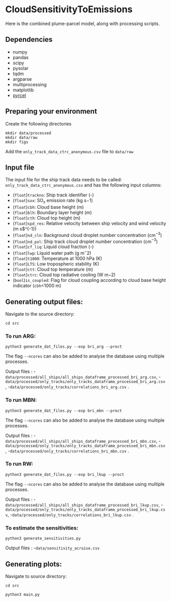 # CloudSensitivityToEmissions

Here is the combined plume-parcel model, along with processing scripts.

## Dependencies

- numpy
- pandas
- scipy
- pysolar
- tqdm
- argparse
- multiprocessing
- matplotlib
- [pyrcel](https://github.com/darothen/pyrcel)

## Preparing your environment
Create the following directories
```
mkdir data/processed
mkdir data/raw
mkdir figs
```

Add the `only_track_data_ctrc_anonymous.csv` file to `data/raw`

## Input file

The input file for the ship track data needs to be called: `only_track_data_ctrc_anonymous.csv` and has the following input columns:

- (`float`)`trackno`: Ship track identifier (-)
- (`float`)`sox`: SO$_x$ emission rate (kg s${-1}$)
- (`float`)`cbh`: Cloud base height (m)
- (`float`)`blh`: Boundary layer height (m)
- (`float`)`cth`: Cloud top height (m)
- (`float`)`spd_res`: Relative velocity between ship velocity and wind velocity (m s$^{-1})
- (`float`)`nd_cln`: Background cloud droplet number concentration (cm$^{-3}$)
- (`float`)`nd_pol`: Ship track cloud droplet number concentration (cm$^{-3}$)
- (`float`)`cf_liq`: Liquid cloud fraction (-)
- (`float`)`lwp`: Liquid water path (g m$^-2$)
- (`float`)`t1000`: Temperature at 1000 hPa (K)
- (`float`)`LTS`: Low tropospheric stability (K)
- (`float`)`ctt`: Cloud top temperature (m)
- (`float`)`ctrc`: Cloud top radiative cooling (W m$-2$)
- (`bool`)`is_coupled`: Flag for cloud coupling according to cloud base height indicator (`cbh`<1000 m)

## Generating output files:

Navigate to the source directory:
```
cd src
```

### To run ARG:
```
python3 generate_dat_files.py --exp bri_arg --proct
```
The flag `--ncores` can also be added to analyse the database using multiple processes.

Output files : 
-`data/processed/all_ships/all_ships_dataframe_processed_bri_arg.csv`, 
-`data/processed/only_tracks/only_tracks_dataframe_processed_bri_arg.csv`,
-`data/processed/only_tracks/correlations_bri_arg.csv` .

### To run MBN:
```
python3 generate_dat_files.py --exp bri_mbn --proct
```
The flag `--ncores` can also be added to analyse the database using multiple processes.

Output files : 
-`data/processed/all_ships/all_ships_dataframe_processed_bri_mbn.csv`, 
-`data/processed/only_tracks/only_tracks_dataframe_processed_bri_mbn.csv`,
-`data/processed/only_tracks/correlations_bri_mbn.csv` .

### To run RW:
```
python3 generate_dat_files.py --exp bri_lkup --proct
```
The flag `--ncores` can also be added to analyse the database using multiple processes.

Output files : 
-`data/processed/all_ships/all_ships_dataframe_processed_bri_lkup.csv`, 
-`data/processed/only_tracks/only_tracks_dataframe_processed_bri_lkup.csv`,
-`data/processed/only_tracks/correlations_bri_lkup.csv` .

### To estimate the sensitivities:
```
python3 generate_sensitivities.py
```
Output files : 
-`data/sensitivity_acruise.csv`

## Generating plots:
Navigate to source directory:
```
cd src
```

```
python3 main.py
```







